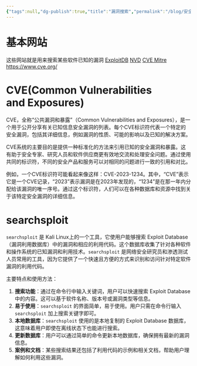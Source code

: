 ```yaml
---
{"tags":null,"dg-publish":true,"title":"漏洞搜索","permalink":"/blog/安全/漏洞搜索_{2024-07-24}/","dgPassFrontmatter":true}
---
```


# 基本网站
这些网站就是用来搜索某些软件已知的漏洞
[ExploitDB](https://www.exploit-db.com/)
[NVD](https://nvd.nist.gov/vuln/search)
[CVE Mitre](https://cve.mitre.org/)
https://www.cve.org/

# CVE(**C**ommon **V**ulnerabilities and **E**xposures)
CVE，全称“公共漏洞和暴露”（Common Vulnerabilities and Exposures），是一个用于公开分享有关已知信息安全漏洞的列表。每个CVE标识符代表一个特定的安全漏洞，包括其详细信息，例如漏洞的性质、可能的影响以及已知的解决方案。

CVE系统的主要目的是提供一种标准化的方法来引用已知的安全漏洞和暴露。这有助于安全专家、研究人员和软件供应商更有效地交流和处理安全问题。通过使用共同的标识符，不同的安全产品和服务可以对相同的问题进行一致的引用和对比。

例如，一个CVE标识符可能看起来像这样：CVE-2023-1234。其中，“CVE”表示它是一个CVE记录，“2023”表示漏洞是在2023年发现的，“1234”是在那一年内分配给该漏洞的唯一序号。通过这个标识符，人们可以在各种数据库和资源中找到关于该特定安全漏洞的详细信息。

# searchsploit
`searchsploit` 是 Kali Linux上的一个工具，它使用户能够搜索 Exploit Database（漏洞利用数据库）中的漏洞和相应的利用代码。这个数据库收集了针对各种软件和操作系统的已知漏洞和利用技术。`searchsploit` 是网络安全研究员和渗透测试人员常用的工具，因为它提供了一个快速且方便的方式来识别和访问针对特定软件漏洞的利用代码。

主要特点和使用方法：
1. **搜索功能**：通过在命令行中输入关键词，用户可以快速搜索 Exploit Database 中的内容。这可以基于软件名称、版本号或漏洞类型等信息。
2. **易于使用**：`searchsploit` 的界面简单，易于使用。用户只需在命令行输入 `searchsploit` 加上搜索关键字即可。
3. **本地数据库**：`searchsploit` 使用的是本地复制的 Exploit Database 数据库，这意味着用户即使在离线状态下也能进行搜索。
4. **更新数据库**：用户可以通过简单的命令更新本地数据库，确保拥有最新的漏洞信息。
5. **案例和文档**：某些搜索结果还包括了利用代码的示例和相关文档，帮助用户理解如何利用这些漏洞。

  
